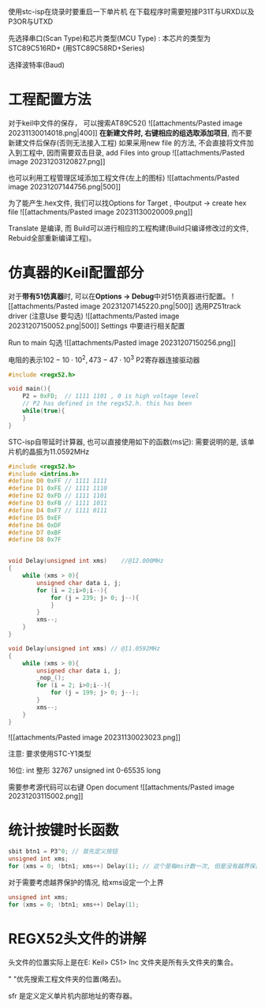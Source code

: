 使用stc-isp在烧录时要重启一下单片机 
在下载程序时需要短接P31T与URXD以及P3OR与UTXD 

先选择串口(Scan Type)和芯片类型(MCU Type) : 本芯片的类型为STC89C516RD+ (用STC89C58RD+Series) 

选择波特率(Baud) 

# 工程配置方法
对于keil中文件的保存， 可以搜索AT89C52()
![[attachments/Pasted image 20231130014018.png|400]]
**在新建文件时, 右键相应的组选取添加项目**, 而不要新建文件后保存(否则无法接入工程) 
如果采用new file 的方法, 不会直接将文件加入到工程中, 因而需要双击目录, add Files into group
![[attachments/Pasted image 20231203120827.png]]

也可以利用工程管理区域添加工程文件(左上的图标)
![[attachments/Pasted image 20231207144756.png|500]]

为了能产生.hex文件, 我们可以找Options for Target , 中output -> create hex file 
![[attachments/Pasted image 20231130020009.png]]

Translate 是编译, 而 Build可以进行相应的工程构建(Build只编译修改过的文件, Rebuid全部重新编译工程)。

# 仿真器的Keil配置部分
对于**带有51仿真器**时, 可以在**Options -> Debug**中对51仿真器进行配置。
![[attachments/Pasted image 20231207145220.png|500]]
选用PZ51track driver (注意Use 要勾选)
![[attachments/Pasted image 20231207150052.png|500]]
Settings 中要进行相关配置

Run to main 勾选 
![[attachments/Pasted image 20231207150256.png]]



电阻的表示$102 - 10 \cdot 10^{2}, 473-47\cdot 10^{3}$
P2寄存器连接驱动器 
```c 
#include <regx52.h>

void main(){
	P2 = 0xFD;  // 1111 1101 , 0 is high voltage level
	// P2 has defined in the regx52.h. this has been 
	while(true){
	}
}
```

STC-isp自带延时计算器, 也可以直接使用如下的函数(ms记):
需要说明的是, 该单片机的晶振为11.0592MHz 
```c
#include <regx52.h>
#include <intrins.h>
#define D0 0xFF // 1111 1111
#define D1 0xFE // 1111 1110
#define D2 0xFD // 1111 1101
#define D3 0xFB // 1111 1011
#define D4 0xF7 // 1111 0111
#define D5 0xEF 
#define D6 0xDF 
#define D7 0xBF 
#define D8 0x7F 


void Delay(unsigned int xms)	//@12.000MHz
{
	while (xms > 0){
		unsigned char data i, j;
		for (i = 2;i>0;i--){
			for (j = 239; j> 0; j--){
			}
		}
		xms--;
	}
}

void Delay(unsigned int xms) // @11.0592MHz 
{
	while (xms > 0){
		unsigned char data i, j;
		_nop_();
		for (i = 2; i>0;i--){
			for (j = 199; j> 0; j--);
		}
		xms--;
	}
}
```

![[attachments/Pasted image 20231130023023.png]]

注意: 要求使用STC-Y1类型

16位: 
int 整形 32767
unsigned int 0-65535 
long 

需要参考源代码可以右键 Open document 
![[attachments/Pasted image 20231203115002.png]]

# 统计按键时长函数 

```c
sbit btn1 = P3^0; // 首先定义按钮
unsigned int xms;
for (xms = 0; !btn1; xms++) Delay(1); // 这个是每ms计数一次, 但是没有越界保护
```

对于需要考虑越界保护的情况, 给xms设定一个上界
```c
unsigned int xms;
for (xms = 0; !btn1; xms++) Delay(1);
```

# REGX52头文件的讲解
头文件的位置实际上是在E: Keil> C51> Inc 文件夹是所有头文件夹的集合。

" "优先搜索工程文件夹的位置(略去)。

sfr 是定义定义单片机内部地址的寄存器。
